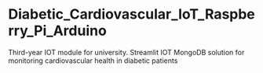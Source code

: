 # Diabetic_Cardiovascular_IoT_Raspberry_Pi_Arduino


Third-year IOT module for university. Streamlit IOT MongoDB solution for monitoring cardiovascular health in diabetic patients
